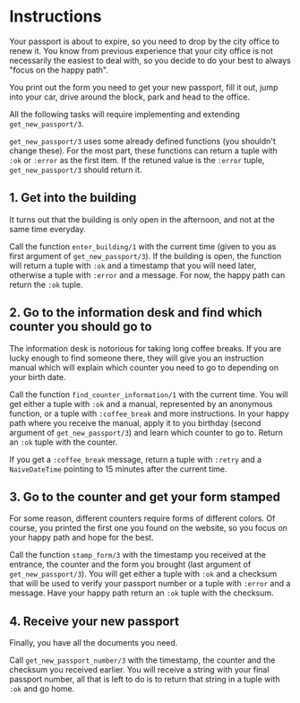 # Instructions

Your passport is about to expire, so you need to drop by the city office to renew it. You know from previous experience that your city office is not necessarily the easiest to deal with, so you decide to do your best to always "focus on the happy path".

You print out the form you need to get your new passport, fill it out, jump into your car, drive around the block, park and head to the office.

All the following tasks will require implementing and extending `get_new_passport/3`.

`get_new_passport/3` uses some already defined functions (you shouldn't change these). For the most part, these functions can return a tuple with `:ok` or `:error` as the first item. If the retuned value is the `:error` tuple, `get_new_passport/3` should return it.

## 1. Get into the building

It turns out that the building is only open in the afternoon, and not at the same time everyday.

Call the function `enter_building/1` with the current time (given to you as first argument of `get_new_passport/3`). If the building is open, the function will return a tuple with `:ok` and a timestamp that you will need later, otherwise a tuple with `:error` and a message. For now, the happy path can return the `:ok` tuple.

## 2. Go to the information desk and find which counter you should go to

The information desk is notorious for taking long coffee breaks. If you are lucky enough to find someone there, they will give you an instruction manual which will explain which counter you need to go to depending on your birth date.

Call the function `find_counter_information/1` with the current time. You will get either a tuple with `:ok` and a manual, represented by an anonymous function, or a tuple with `:coffee_break` and more instructions. In your happy path where you receive the manual, apply it to you birthday (second argument of `get_new_passport/3`) and learn which counter to go to. Return an `:ok` tuple with the counter.

If you get a `:coffee_break` message, return a tuple with `:retry` and a `NaiveDateTime` pointing to 15 minutes after the current time.

## 3. Go to the counter and get your form stamped

For some reason, different counters require forms of different colors. Of course, you printed the first one you found on the website, so you focus on your happy path and hope for the best.

Call the function `stamp_form/3` with the timestamp you received at the entrance, the counter and the form you brought (last argument of `get_new_passport/3`). You will get either a tuple with `:ok` and a checksum that will be used to verify your passport number or a tuple with `:error` and a message. Have your happy path return an `:ok` tuple with the checksum.

## 4. Receive your new passport

Finally, you have all the documents you need.

Call `get_new_passport_number/3` with the timestamp, the counter and the checksum you received earlier. You will receive a string with your final passport number, all that is left to do is to return that string in a tuple with `:ok` and go home.
